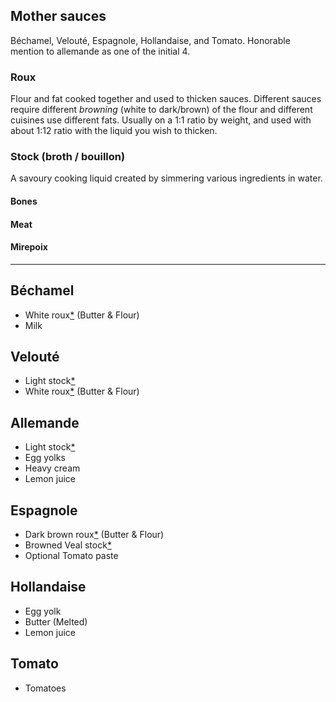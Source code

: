 ## Mother sauces

Béchamel, Velouté, Espagnole, Hollandaise, and Tomato. Honorable mention to allemande as one of the initial 4.

### Roux

Flour and fat cooked together and used to thicken sauces. Different sauces require different _browning_ (white to dark/brown) of the flour and different cuisines use different fats. Usually on a 1:1 ratio by weight, and used with about 1:12 ratio with the liquid you wish to thicken.

### Stock (broth / bouillon)

A savoury cooking liquid created by simmering various ingredients in water.

#### Bones

#### Meat

#### Mirepoix

---

## Béchamel

+ White roux[*](##Roux) (Butter & Flour)
+ Milk

## Velouté

+ Light stock[*](##Stock)
+ White roux[*](##Roux) (Butter & Flour)

## Allemande

+ Light stock[*](##Stock)
+ Egg yolks
+ Heavy cream
+ Lemon juice

## Espagnole

+ Dark brown roux[*](##Roux) (Butter & Flour)
+ Browned Veal stock[*](##Stock)
+ Optional Tomato paste

## Hollandaise

+ Egg yolk
+ Butter (Melted)
+ Lemon juice

## Tomato

+ Tomatoes
